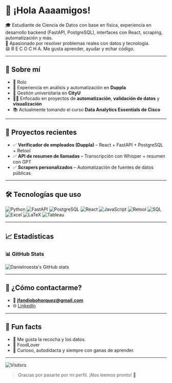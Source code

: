 # 👋 ¡Hola Aaaamigos!


🎓 Estudiante de Ciencia de Datos con base en física, experiencia en desarrollo backend (FastAPI, PostgreSQL), interfaces con React, scraping, automatización y más.  
🧪 Apasionado por resolver problemas reales con datos y tecnología.  
😄 R E C O C H A. Me gusta aprender, ayudar y echar código.


---

## 🧠 Sobre mí

- 📍 Rolo
- 💼 Experiencia en análisis y automatización en **Duppla**
- 🏢 Gestión universitaria en **CityU**
- 👨‍💻 Enfocado en proyectos de **automatización**, **validación de datos** y **visualización**
- 📚 Actualmente tomando el curso **Data Analytics Essentials de Cisco**

---

## 🚀 Proyectos recientes

- ✅ **Verificador de empleados (Duppla)** – React + FastAPI + PostgreSQL + Retool
- ✅ **API de resumen de llamadas** – Transcripción con Whisper + resumen con GPT
- ✅ **Scrapers personalizados** – Automatización de fuentes de datos públicas

---

## 🛠️ Tecnologías que uso

![Python](https://img.shields.io/badge/Python-3670A0?style=for-the-badge&logo=python&logoColor=white)
![FastAPI](https://img.shields.io/badge/FastAPI-009688?style=for-the-badge&logo=fastapi&logoColor=white)
![PostgreSQL](https://img.shields.io/badge/PostgreSQL-336791?style=for-the-badge&logo=postgresql&logoColor=white)
![React](https://img.shields.io/badge/React-20232A?style=for-the-badge&logo=react&logoColor=61DAFB)
![JavaScript](https://img.shields.io/badge/JavaScript-F7DF1E?style=for-the-badge&logo=javascript&logoColor=black)
![Retool](https://img.shields.io/badge/Retool-000000?style=for-the-badge&logo=Retool&logoColor=white)
![SQL](https://img.shields.io/badge/SQL-4479A1?style=for-the-badge&logo=mysql&logoColor=white)
![Excel](https://img.shields.io/badge/Excel-217346?style=for-the-badge&logo=microsoft-excel&logoColor=white)
![LaTeX](https://img.shields.io/badge/LaTeX-008080?style=for-the-badge&logo=latex&logoColor=white)
![Tableau](https://img.shields.io/badge/Tableau-E97627?style=for-the-badge&logo=tableau&logoColor=white)

---

## 📈 Estadísticas

### 📊 GitHub Stats

![Danielnoesta's GitHub stats](https://github-readme-stats-lovat-eight-35.vercel.app/api?username=Danielnoesta&show_icons=true&theme=graywhite&include_all_commits=true&count_private=true)


---

## 📮 ¿Cómo contactarme?

- 📧 **jfandiobohorquez@gmail.com**
- 🌐 [LinkedIn ](https://www.linkedin.com/in/daniel-boh%C3%B3rquez-07547116a/)

---

## 💬 Fun facts

- 🎉 Me gusta la recocha y los datos.
- 🧃 FoodLover
- 🧩 Curioso, autodidacta y siempre con ganas de aprender.

---

![Visitors](https://komarev.com/ghpvc/?username=Danielnoesta&label=Profile%20views&color=blue&style=flat)

> Gracias por pasarte por mi perfil. ¡Nos leemos pronto! 🚀
